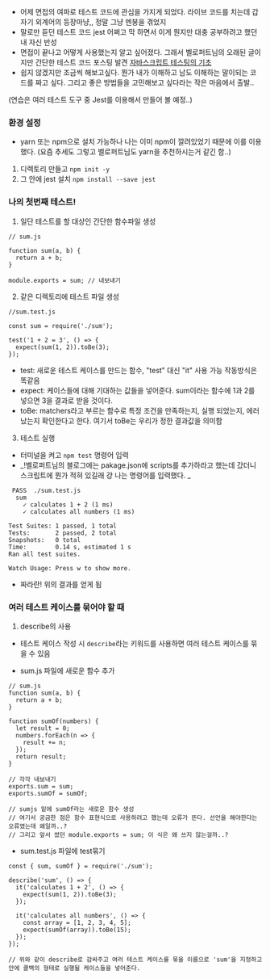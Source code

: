 - 어제 면접의 여파로 테스트 코드에 관심을 가지게 되었다. 라이브 코드를 치는데 갑자기 외계어의 등장마냥,, 정말 그냥 멘붕을 겪었지
- 말로만 듣던 테스트 코드 jest 어쩌고 막 하면서 이게 뭔지만 대충 공부하려고 했던 내 자신 반성
- 면접이 끝나고 어떻게 사용했는지 알고 싶어졌다. 그래서 벨로퍼트님의 오래된 글이지만 간단한 테스트 코드 포스팅 발견 [자바스크립트 테스팅의 기초](https://velog.io/@velopert/%EC%9E%90%EB%B0%94%EC%8A%A4%ED%81%AC%EB%A6%BD%ED%8A%B8-%ED%85%8C%EC%8A%A4%ED%8C%85%EC%9D%98-%EA%B8%B0%EC%B4%88)
- 쉽지 않겠지만 조금씩 해보고싶다. 뭔가 내가 이해하고 남도 이해하는 말이되는 코드를 짜고 싶다. 그리고 좋은 방법들을 고민해보고 싶다라는 작은 마음에서 출발..

(연습은 여러 테스트 도구 중 Jest를 이용해서 만들어 볼 예정..)

### 환경 설정

- yarn 또는 npm으로 설치 가능하나 나는 이미 npm이 깔려있었기 때문에 이를 이용했다.
  (요즘 추세도 그렇고 벨로퍼트님도 yarn을 추천하시는거 같긴 함..)

1. 디렉토리 만들고 `npm init -y`
2. 그 안에 jest 설치 `npm install --save jest`

### 나의 첫번째 테스트!

1. 일단 테스트를 할 대상인 간단한 함수파일 생성

```
// sum.js

function sum(a, b) {
  return a + b;
}

module.exports = sum; // 내보내기
```

2. 같은 디렉토리에 테스트 파일 생성

```
//sum.test.js

const sum = require('./sum');

test('1 + 2 = 3', () => {
  expect(sum(1, 2)).toBe(3);
});
```

- test: 새로운 테스트 케이스를 만드는 함수, "test" 대신 "it" 사용 가능 작동방식은 똑같음
- expect: 케이스들에 대해 기대하는 값들을 넣어준다. sum이라는 함수에 1과 2를 넣으면 3을 결과로 받을 것이다.
- toBe: matchers라고 부르는 함수로 특정 조건을 만족하는지, 실행 되었는지, 에러났는지 확인한다고 한다. 여기서 toBe는 우리가 정한 결과값을 의미함

3. 테스트 실행

- 터미널을 켜고 `npm test` 명령어 입력
- _!벨로퍼트님의 블로그에는 pakage.json에 scripts를 추가하라고 했는데 갔더니 스크립트에 뭔가 적혀 있길래 걍 나는 명령어를 입력했다. _

```
 PASS  ./sum.test.js
  sum
    ✓ calculates 1 + 2 (1 ms)
    ✓ calculates all numbers (1 ms)

Test Suites: 1 passed, 1 total
Tests:       2 passed, 2 total
Snapshots:   0 total
Time:        0.14 s, estimated 1 s
Ran all test suites.

Watch Usage: Press w to show more.
```

- 짜라란! 위의 결과를 얻게 됨

### 여러 테스트 케이스를 묶어야 할 때

1. describe의 사용

- 테스트 케이스 작성 시 `describe`라는 키워드를 사용하면 여러 테스트 케이스를 묶을 수 있음

- sum.js 파일에 새로운 함수 추가

```
// sum.js
function sum(a, b) {
  return a + b;
}

function sumOf(numbers) {
  let result = 0;
  numbers.forEach(n => {
    result += n;
  });
  return result;
}

// 각각 내보내기
exports.sum = sum;
exports.sumOf = sumOf;

// sumjs 밑에 sumOf라는 새로운 함수 생성
// 여기서 궁금한 점은 함수 표현식으로 사용하려고 했는데 오류가 뜬다. 선언을 해야한다는 오류였는데 왜일까..?
// 그리고 앞서 썼던 module.exports = sum; 이 식은 왜 쓰지 않는걸까..?
```

- sum.test.js 파일에 test묶기

```
const { sum, sumOf } = require('./sum');

describe('sum', () => {
  it('calculates 1 + 2', () => {
    expect(sum(1, 2)).toBe(3);
  });

  it('calculates all numbers', () => {
    const array = [1, 2, 3, 4, 5];
    expect(sumOf(array)).toBe(15);
  });
});

// 위와 같이 describe로 감싸주고 여러 테스트 케이스를 묶을 이름으로 'sum'을 지정하고
안에 콜백의 형태로 실행될 케이스들을 넣어준다.
```
